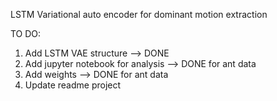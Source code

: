 
LSTM Variational auto encoder for dominant motion extraction

TO DO:
1) Add LSTM VAE structure --> DONE
2) Add jupyter notebook for analysis --> DONE for ant data
3) Add weights --> DONE for ant data
4) Update readme project
